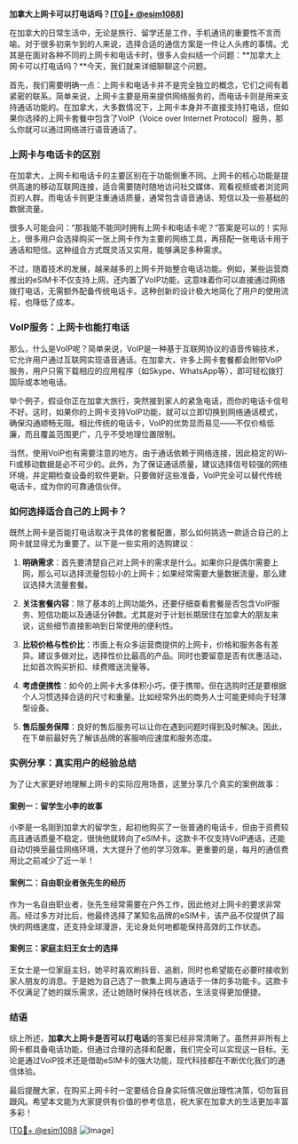 **加拿大上网卡可以打电话吗？[[TG💪+ @esim1088](https://t.me/s/esim1088)]**

在加拿大的日常生活中，无论是旅行、留学还是工作，手机通讯的重要性不言而喻。对于很多初来乍到的人来说，选择合适的通信方案是一件让人头疼的事情。尤其是在面对各种不同的上网卡和电话卡时，很多人会纠结一个问题：**加拿大上网卡可以打电话吗？**今天，我们就来详细聊聊这个问题。

首先，我们需要明确一点：上网卡和电话卡并不是完全独立的概念，它们之间有着紧密的联系。简单来说，上网卡主要是用来提供网络服务的，而电话卡则是用来支持通话功能的。在加拿大，大多数情况下，上网卡本身并不直接支持打电话，但如果你选择的上网卡套餐中包含了VoIP（Voice over Internet Protocol）服务，那么你就可以通过网络进行语音通话了。

### 上网卡与电话卡的区别

在加拿大，上网卡和电话卡的主要区别在于功能侧重不同。上网卡的核心功能是提供高速的移动互联网连接，适合需要随时随地访问社交媒体、观看视频或者浏览网页的人群。而电话卡则更注重通话质量，通常包含语音通话、短信以及一些基础的数据流量。

很多人可能会问：“那我能不能同时拥有上网卡和电话卡呢？”答案是可以的！实际上，很多用户会选择购买一张上网卡作为主要的网络工具，再搭配一张电话卡用于通话和短信。这种组合方式既灵活又实用，能够满足多种需求。

不过，随着技术的发展，越来越多的上网卡开始整合电话功能。例如，某些运营商推出的eSIM卡不仅支持上网，还内置了VoIP功能，这意味着你可以直接通过网络拨打电话，无需额外配备传统电话卡。这种创新的设计极大地简化了用户的使用流程，也降低了成本。

### VoIP服务：上网卡也能打电话

那么，什么是VoIP呢？简单来说，VoIP是一种基于互联网协议的语音传输技术，它允许用户通过互联网实现语音通话。在加拿大，许多上网卡套餐都会附带VoIP服务，用户只需下载相应的应用程序（如Skype、WhatsApp等），即可轻松拨打国际或本地电话。

举个例子，假设你正在加拿大旅行，突然接到家人的紧急电话，而你的电话卡信号不好。这时，如果你的上网卡支持VoIP功能，就可以立即切换到网络通话模式，确保沟通顺畅无阻。相比传统的电话卡，VoIP的优势显而易见——不仅价格低廉，而且覆盖范围更广，几乎不受地理位置限制。

当然，使用VoIP也有需要注意的地方。由于通话依赖于网络连接，因此稳定的Wi-Fi或移动数据是必不可少的。此外，为了保证通话质量，建议选择信号较强的网络环境，并定期检查设备的软件更新。只要做好这些准备，VoIP完全可以替代传统电话卡，成为你的可靠通信伙伴。

### 如何选择适合自己的上网卡？

既然上网卡是否能打电话取决于具体的套餐配置，那么如何挑选一款适合自己的上网卡就显得尤为重要了。以下是一些实用的选购建议：

1. **明确需求**：首先要清楚自己对上网卡的需求是什么。如果你只是偶尔需要上网，那么可以选择流量包较小的上网卡；如果经常需要大量数据流量，那么建议选择大流量套餐。

2. **关注套餐内容**：除了基本的上网功能外，还要仔细查看套餐是否包含VoIP服务、短信功能以及通话分钟数。尤其是对于计划长期居住在加拿大的朋友来说，这些细节直接影响到日常使用的便利性。

3. **比较价格与性价比**：市面上有众多运营商提供的上网卡，价格和服务各有差异。建议多做对比，选择性价比最高的产品。同时也要留意是否有优惠活动，比如首次购买折扣、续费赠送流量等。

4. **考虑便携性**：如今的上网卡大多体积小巧，便于携带。但在选购时还是要根据个人习惯选择合适的尺寸和重量。比如经常外出的商务人士可能更倾向于轻薄型设备。

5. **售后服务保障**：良好的售后服务可以让你在遇到问题时得到及时解决。因此，在下单前最好先了解该品牌的客服响应速度和服务态度。

### 实例分享：真实用户的经验总结

为了让大家更好地理解上网卡的实际应用场景，这里分享几个真实的案例故事：

#### 案例一：留学生小李的故事
小李是一名刚到加拿大的留学生，起初他购买了一张普通的电话卡，但由于资费较高且通话质量不稳定，很快他就转向了eSIM卡。这款卡不仅支持VoIP通话，还能自动切换至最佳网络环境，大大提升了他的学习效率。更重要的是，每月的通信费用比之前减少了近一半！

#### 案例二：自由职业者张先生的经历
作为一名自由职业者，张先生经常需要在户外工作，因此他对上网卡的要求非常高。经过多方对比后，他最终选择了某知名品牌的eSIM卡，该产品不仅提供了超快的网络速度，还支持全球漫游，无论身处何地都能保持高效的工作状态。

#### 案例三：家庭主妇王女士的选择
王女士是一位家庭主妇，她平时喜欢刷抖音、追剧，同时也希望能在必要时接收到家人朋友的消息。于是她为自己选了一款集上网与通话于一体的多功能卡。这款卡不仅满足了她的娱乐需求，还让她随时保持在线状态，生活变得更加便捷。

### 结语

综上所述，**加拿大上网卡是否可以打电话**的答案已经非常清晰了。虽然并非所有上网卡都具备电话功能，但通过合理的选择和配置，我们完全可以实现这一目标。无论是通过VoIP技术还是借助eSIM卡的强大功能，现代科技都在不断优化我们的通信体验。

最后提醒大家，在购买上网卡时一定要结合自身实际情况做出理性决策，切勿盲目跟风。希望本文能为大家提供有价值的参考信息，祝大家在加拿大的生活更加丰富多彩！

[[TG💪+ @esim1088](https://t.me/s/esim1088) ![Image](https://i.postimg.cc/4NQfJmqS/Snipaste-2025-05-13-00-14-12.png)]